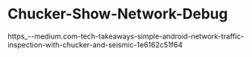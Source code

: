 # Chucker-Show-Network-Debug
https_--medium.com-tech-takeaways-simple-android-network-traffic-inspection-with-chucker-and-seismic-1e6162c51f64
